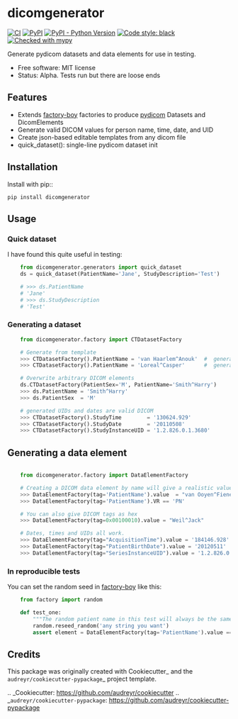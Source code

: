 # dicomgenerator


[![CI](https://github.com/sjoerdk/dicomgenerator/actions/workflows/build.yml/badge.svg?branch=master)](https://github.com/sjoerdk/dicomgenerator/actions/workflows/build.yml?query=branch%3Amaster)
[![PyPI](https://img.shields.io/pypi/v/dicomgenerator)](https://pypi.org/project/dicomgenerator/)
[![PyPI - Python Version](https://img.shields.io/pypi/pyversions/dicomgenerator)](https://pypi.org/project/dicomgenerator/)
[![Code style: black](https://img.shields.io/badge/code%20style-black-000000.svg)](https://github.com/psf/black)
[![Checked with mypy](http://www.mypy-lang.org/static/mypy_badge.svg)](http://mypy-lang.org/)

Generate pydicom datasets and data elements for use in testing.

* Free software: MIT license
* Status: Alpha. Tests run but there are loose ends

Features
--------
* Extends [factory-boy](https://factoryboy.readthedocs.io) factories to produce [pydicom](https://github.com/pydicom/pydicom) Datasets and DicomElements 
* Generate valid DICOM values for person name, time, date, and UID
* Create json-based editable templates from any dicom file
* quick_dataset(): single-line pydicom dataset init

## Installation


Install with pip::

    pip install dicomgenerator


## Usage
### Quick dataset
I have found this quite useful in testing:

```python
    from dicomgenerator.generators import quick_dataset
    ds = quick_dataset(PatientName='Jane', StudyDescription='Test')

    # >>> ds.PatientName
    # 'Jane'
    # >>> ds.StudyDescription
    # 'Test'
```


### Generating a dataset

```python 
    from dicomgenerator.factory import CTDatasetFactory

    # Generate from template
    >>> CTDatasetFactory().PatientName = 'van Haarlem^Anouk'  #  generated random name
    >>> CTDatasetFactory().PatientName = 'Loreal^Casper'      #  generated random name

    # Overwrite arbitrary DICOM elements
    ds.CTDatasetFactory(PatientSex='M', PatientName='Smith^Harry')
    >>> ds.PatientName = 'Smith^Harry'
    >>> ds.PatientSex  = 'M'

    # generated UIDs and dates are valid DICOM
    >>> CTDatasetFactory().StudyTime        = '130624.929'
    >>> CTDatasetFactory().StudyDate        = '20110508'
    >>> CTDatasetFactory().StudyInstanceUID = '1.2.826.0.1.3680'
```


## Generating a data element
```python

    from dicomgenerator.factory import DataElementFactory

    # Creating a DICOM data element by name will give a realistic value and correct VR
    >>> DataElementFactory(tag='PatientName').value  = "van Ooyen^Fiene"
    >>> DataElementFactory(tag='PatientName').VR == 'PN'

    # You can also give DICOM tags as hex
    >>> DataElementFactory(tag=0x00100010).value = "Weil^Jack"

    # Dates, times and UIDs all work.
    >>> DataElementFactory(tag="AcquisitionTime").value = '184146.928'
    >>> DataElementFactory(tag="PatientBirthDate").value = '20120511'
    >>> DataElementFactory(tag="SeriesInstanceUID").value = '1.2.826.0.1.3680'
```

### In reproducible tests
You can set the random seed in [factory-boy](https://factoryboy.readthedocs.io) like this:

```python
    from factory import random

    def test_one:
        """The random patient name in this test will always be the same"""
        random.reseed_random('any string you want')
        assert element = DataElementFactory(tag='PatientName').value == "van Ooyen^Fiene"
```


Credits
-------

This package was originally created with Cookiecutter_ and the `audreyr/cookiecutter-pypackage`_ project template.

.. _Cookiecutter: https://github.com/audreyr/cookiecutter
.. _`audreyr/cookiecutter-pypackage`: https://github.com/audreyr/cookiecutter-pypackage
